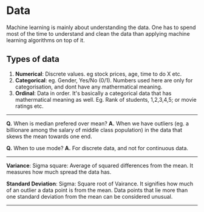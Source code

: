 # Data

Machine learning is mainly about understanding the data. One has to spend most of the time to understand and clean the data than applying machine learning algorithms on top of it.

## Types of data

1. **Numerical**: Discrete values. eg stock prices, age, time to do X etc.
2. **Categorical**: eg. Gender, Yes/No (0/1). Numbers used here are only for categorisation, and dont have any mathermatical meaning.
3. **Ordinal**: Data in order. It's basically a categorical data that has mathermatical meaning as well. Eg. Rank of students, 1,2,3,4,5; or movie ratings etc.

--------

**Q.** When is median prefered over mean?
**A.** When we have outliers (eg. a billionare among the salary of middle class population) in the data that skews the mean towards one end.

**Q.** When to use mode?
**A.** For discrete data, and not for continuous data.

-------

**Variance**: Sigma square: Average of squared differences from the mean. It measures how much spread the data has.

**Standard Deviation**: Sigma: Square root of Vairance. It signifies how much of an outlier a data point is from the mean. Data points that lie more than one standard deviation from the mean can be considered unusual.

------

